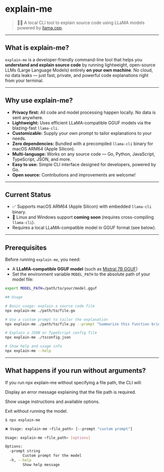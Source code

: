 # explain-me

> 🧠🚀 A local CLI tool to explain source code using LLaMA models powered by [llama.cpp](https://github.com/ggerganov/llama.cpp).

---

## What is explain-me?

`explain-me` is a developer-friendly command-line tool that helps you **understand and explain source code** by running lightweight, open-source LLMs (Large Language Models) entirely **on your own machine**. No cloud, no data leaks — just fast, private, and powerful code explanations right from your terminal.

---

## Why use explain-me?

- **Privacy first:** All code and model processing happen locally. No data is sent anywhere.
- **Lightweight:** Uses efficient LLaMA-compatible GGUF models via the blazing-fast `llama-cli`.
- **Customizable:** Supply your own prompt to tailor explanations to your needs.
- **Zero dependencies:** Bundled with a precompiled `llama-cli` binary for macOS ARM64 (Apple Silicon).
- **Multi-language:** Works on any source code — Go, Python, JavaScript, TypeScript, JSON, and more.
- **Easy to use:** Simple CLI interface designed for developers, powered by Go.
- **Open source:** Contributions and improvements are welcome!

---

## Current Status

- ✅ Supports macOS ARM64 (Apple Silicon) with embedded `llama-cli` binary.
- 🚧 Linux and Windows support **coming soon** (requires cross-compiling `llama-cli`).
- Requires a local LLaMA-compatible model in GGUF format (see below).

---

## Prerequisites

Before running `explain-me`, you need:

- A **LLaMA-compatible GGUF model** (such as [Mistral 7B GGUF](https://huggingface.co/TheBloke/phi-2-GGUF/tree/main))
- Set the environment variable `MODEL_PATH` to the absolute path of your model file:

```bash
export MODEL_PATH=/path/to/your/model.gguf

## Usage

# Basic usage: explain a source code file
npx explain-me ./path/to/file.go

# Use a custom prompt to tailor the explanation
npx explain-me ./path/to/file.py --prompt "Summarize this function briefly:"

# Explain a JSON or TypeScript config file
npx explain-me ./tsconfig.json

# Show help and usage info
npx explain-me --help
```
---

## What happens if you run without arguments?
If you run npx explain-me without specifying a file path, the CLI will:

Display an error message explaining that the file path is required.

Show usage instructions and available options.

Exit without running the model.

```bash
$ npx explain-me

❌ Usage: explain-me <file_path> [--prompt "custom prompt"]

Usage: explain-me <file_path> [options]

Options:
  -prompt string
        Custom prompt for the model
  -h, --help
        Show help message
```
